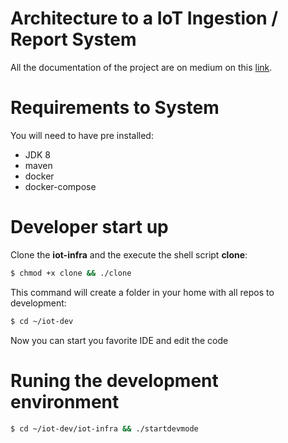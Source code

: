 # Architecture to a IoT Ingestion / Report System

All the documentation of the project are on medium on this [link](https://medium.com/@rafaelfaita/a-simple-iot-architecture-to-ingestion-and-reporting-babc8985e25e).

# Requirements to System

You will need to have pre installed:
 - JDK 8
 - maven
 - docker
 - docker-compose
 
# Developer start up

Clone the **iot-infra** and the execute the shell script **clone**:

```sh
$ chmod +x clone && ./clone
```

This command will create a folder in your home with all repos to development:

```sh
$ cd ~/iot-dev
```

Now you can start you favorite IDE and edit the code

# Runing the development environment

```sh
$ cd ~/iot-dev/iot-infra && ./startdevmode
```
 
 

